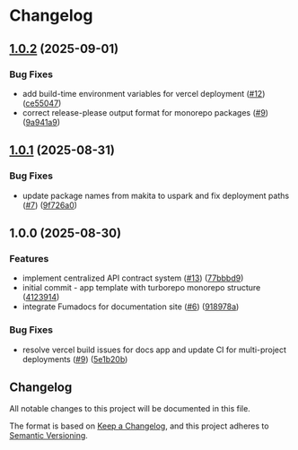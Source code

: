 # Changelog

## [1.0.2](https://github.com/uspark-hq/uspark/compare/docs-v1.0.1...docs-v1.0.2) (2025-09-01)


### Bug Fixes

* add build-time environment variables for vercel deployment ([#12](https://github.com/uspark-hq/uspark/issues/12)) ([ce55047](https://github.com/uspark-hq/uspark/commit/ce5504708ea5debcdc92b051307a68e08a494777))
* correct release-please output format for monorepo packages ([#9](https://github.com/uspark-hq/uspark/issues/9)) ([9a941a9](https://github.com/uspark-hq/uspark/commit/9a941a9b78654a2f9df8410506e2583c8a63ae96))

## [1.0.1](https://github.com/uspark-hq/uspark/compare/docs-v1.0.0...docs-v1.0.1) (2025-08-31)


### Bug Fixes

* update package names from makita to uspark and fix deployment paths ([#7](https://github.com/uspark-hq/uspark/issues/7)) ([9f726a0](https://github.com/uspark-hq/uspark/commit/9f726a0fa74984124a1670ac91bf845db969a1cc))

## 1.0.0 (2025-08-30)


### Features

* implement centralized API contract system ([#13](https://github.com/uspark-hq/uspark/issues/13)) ([77bbbd9](https://github.com/uspark-hq/uspark/commit/77bbbd913b52341a7720e9bb711d889253d9681a))
* initial commit - app template with turborepo monorepo structure ([4123914](https://github.com/uspark-hq/uspark/commit/41239143cdaea284f55a02c89fde348c2e3b53ff))
* integrate Fumadocs for documentation site ([#6](https://github.com/uspark-hq/uspark/issues/6)) ([918978a](https://github.com/uspark-hq/uspark/commit/918978af3d201e5c15b34c525a5406d46ccc66ab))


### Bug Fixes

* resolve vercel build issues for docs app and update CI for multi-project deployments ([#9](https://github.com/uspark-hq/uspark/issues/9)) ([5e1b20b](https://github.com/uspark-hq/uspark/commit/5e1b20ba8776542e5c51bb37a2e36c5feed4856d))

## Changelog

All notable changes to this project will be documented in this file.

The format is based on [Keep a Changelog](https://keepachangelog.com/en/1.0.0/),
and this project adheres to [Semantic Versioning](https://semver.org/spec/v2.0.0.html).

